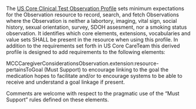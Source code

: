 The [US Core Clinical Test Observation Profile](http://hl7.org/fhir/us/core/StructureDefinition/us-core-observation-clinical-test) sets minimum expectations for the Observation resource to record, search, and fetch Observations where the Observation is neither a labortory, imaging, vital sign, social history, sexual orientation, survey, SDOH assesment, nor a smoking status observation. It identifies which core elements, extensions, vocabularies and value sets SHALL be present in the resource when using this profile. In addition to the requirements set forth in US Core CareTeam this derived profile is designed to add requirements to the following elements:

MCCCaregiverConsiderationsObservation.extension:resource-pertainsToGoal (Must Support) to encourage linking to the goal the medication hopes to facilitate and/or to encourage systems to be able to receive and understand a goal linkage if present.

Comments are welcome with respect to the pragmatic use of the “Must Support” rules defined on these elements.